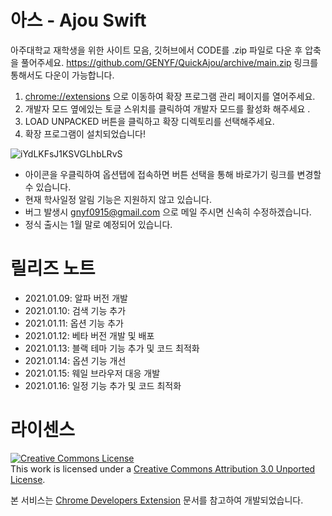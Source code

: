 # 아스 - Ajou Swift

아주대학교 재학생을 위한 사이트 모음, 깃허브에서 CODE를 .zip 파일로 다운 후 압축을 풀어주세요.
<https://github.com/GENYF/QuickAjou/archive/main.zip> 링크를 통해서도 다운이 가능합니다.

1. <chrome://extensions> 으로 이동하여 확장 프로그램 관리 페이지를 열어주세요.
2. 개발자 모드 옆에있는 토글 스위치를 클릭하여 개발자 모드를 활성화 해주세요 .
3. LOAD UNPACKED 버튼을 클릭하고 확장 디렉토리를 선택해주세요.
4. 확장 프로그램이 설치되었습니다!

![iYdLKFsJ1KSVGLhbLRvS](https://user-images.githubusercontent.com/28863210/104153634-30412c00-5426-11eb-9e99-725555495f3f.png)

* 아이콘을 우클릭하여 옵션탭에 접속하면 버튼 선택을 통해 바로가기 링크를 변경할 수 있습니다.
* 현재 학사일정 알림 기능은 지원하지 않고 있습니다.
* 버그 발생시 gnyf0915@gmail.com 으로 메일 주시면 신속히 수정하겠습니다. 
* 정식 출시는 1월 말로 예정되어 있습니다.

# 릴리즈 노트
* 2021.01.09: 알파 버전 개발
* 2021.01.10: 검색 기능 추가
* 2021.01.11: 옵션 기능 추가
* 2021.01.12: 베타 버전 개발 및 배포
* 2021.01.13: 블랙 테마 기능 추가 및 코드 최적화
* 2021.01.14: 옵션 기능 개선
* 2021.01.15: 웨일 브라우저 대응 개발
* 2021.01.16: 일정 기능 추가 및 코드 최적화


# 라이센스
<a rel="license" href="http://creativecommons.org/licenses/by/3.0/"><img alt="Creative Commons License" style="border-width:0" src="https://i.creativecommons.org/l/by/3.0/88x31.png" /></a><br />This work is licensed under a <a rel="license" href="http://creativecommons.org/licenses/by/3.0/">Creative Commons Attribution 3.0 Unported License</a>.

본 서비스는 [Chrome Developers Extension](https://developer.chrome.com/docs/extensions/) 문서를 참고하여 개발되었습니다.
